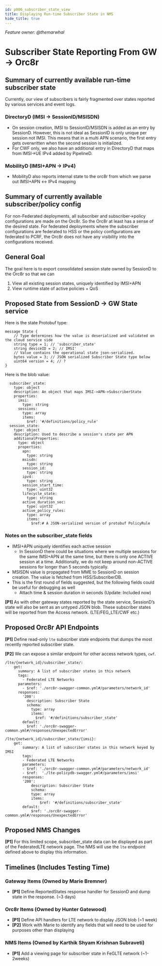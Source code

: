 ```yaml
---
id: p006_subscriber_state_view
title: Displaying Run-time Subscriber State in NMS
hide_title: true
---
```

*Feature owner: @themarwhal*

# Subscriber State Reporting From GW → Orc8r

## Summary of currently available run-time subscriber state

Currently, our view of subscribers is fairly fragmented over states reported by various services and event logs.

### DirectoryD (IMSI → SessionID/MSISDN)

* On session creation, IMSI to SessionID/MSISDN is added as an entry by SessionD. However, this is not ideal as SessionID is only unique per session not IMSI. This means that in a multi APN scenario, the first entry gets overwritten when the second session is initialized.
* For CWF only, we also have an additional entry in DirectoryD that maps from IMSI→UE IPv4 added by PipelineD.

### MobilityD (IMSI+APN → IPv4)

* MobilityD also reports internal state to the orc8r from which we parse out IMSI+APN ↔ IPv4 mapping



## Summary of currently available subscriber/policy config

For non-Federated deployments, all subscriber and subscriber->policy configurations are made on the Orc8r. So the Orc8r at least has a sense of the desired state.
For federated deployments where the subscriber configurations are federated to HSS or the policy configurations are federated to PCRF, the Orc8r does not have any visibility into the configurations received.


## General Goal

The goal here is to export consolidated session state owned by SessionD to the Orc8r so that we can 

1. View all existing session states, uniquely identified by IMSI+APN 
2. View runtime state of active policies + QoS



## Proposed State from SessionD → GW State service

Here is the state Protobuf type:

```
message State {
    // Type determines how the value is deserialized and validated on the cloud service side
    string type = 1; // 'subscriber_state'
    string deviceID = 2; // IMSI'
    // Value contains the operational state json-serialized.
    bytes value = 3; // JSON serialized Subscriber State type below
    uint64 version = 4; // ?
}
```

Here is the blob value:

```
  subscriber_state:
    type: object
    description: An object that maps IMSI->APN->SubscriberState
    properties:
      imsi:
        type: string
      sessions:
        type: array
        items:
          $ref: '#/definitions/policy_rule'
  session_state:
    type: object
    description: Used to describe a session's state per APN
    additionalProperties:
      type: object
      properties:
        apn:
          type: string
        msisdn:
          type: string
        session_id:
          type: string
        ipv4:
          type: string
        session_start_time:
          type: uint32
        lifecycle_state: 
          type: string
        active_duration_sec:
          type: uint32
        active_policy_rules:
          type: array
          items:
            $ref:# A JSON-serialized version of protobuf PolicyRule
```

### Notes on the subscriber_state fields

* IMSI+APN uniquely identifies each active session
    * In SessionD there could be situations where we multiple sessions for the 
    same IMSI+APN at the same time, but there is only one ACTIVE session at a time. 
    Additionally, we do not keep around non-ACTIVE sessions for longer than 5 seconds typically. 
* MSISDN value is propagated from MME to SessionD on session creation. The value is fetched from HSS/SubscriberDB. 
* This is the first round of fields suggested, but the following fields could be useful for debugging as well
    * Attach time & session duration in seconds (Update: Included now)

**[P1]** As with other gateway states reported by the state service, SessionD’s state will also be sent as an untyped JSON blob. These subscriber states will be reported from the Access network. (LTE/FEG_LTE/CWF etc.)

## Proposed Orc8r API Endpoints

**[P1]** Define read-only `lte` subscriber state endpoints that dumps the most recently reported subscriber state. 

**[P2]** We can expose a similar endpoint for other access network types, `cwf`. 

```
/lte/{network_id}/subscriber_state/:
    get:
      summary: A list of subscriber states in this network
      tags:
        - Federated LTE Networks
      parameters:
        - $ref: './orc8r-swagger-common.yml#/parameters/network_id'
      responses:
        '200':
          description: Subscriber State
          schema:
            type: array
            items:
              $ref: '#/definitions/subscriber_state'
        default:
          $ref: './orc8r-swagger-common.yml#/responses/UnexpectedError'

/lte/{network_id}/subscriber_state/{imsi}:
    get:
        summary: A list of subscriber states in this network keyed by IMSI
        tags:
        - Federated LTE Networks
        parameters:
        - $ref: './orc8r-swagger-common.yml#/parameters/network_id'
        - $ref:  './lte-policydb-swagger.yml#/parameters/imsi'
        responses:
        '200':
            description: Subscriber State
            schema:
            type: array
            items:
                $ref: '#/definitions/subscriber_state'
        default:
            $ref: './orc8r-swagger-common.yml#/responses/UnexpectedError'
```

## Proposed NMS Changes

**[P1]** For this limited scope, subscriber_state data can be displayed as part of the FederatedLTE network page. The NMS will use the `lte` endpoint defined above to display this information.

## Timelines (Includes Testing Time)

### Gateway Items (Owned by Marie Bremner)

* **[P1]** Define ReportedStates response handler for SessionD and dump state in the response. (~3 days)

### Orc8r Items (Owned by Hunter Gatewood)

* **[P1]** Define API handlers for LTE network to display JSON blob  (~1 week)
* **[P2]** Work with Marie to identify any fields that will need to be used for purposes other than displaying

### NMS Items (Owned by Karthik Shyam Krishnan Subraveti)

* **[P1]** Add a viewing page for subscriber state in FeGLTE network (~1-2weeks)
